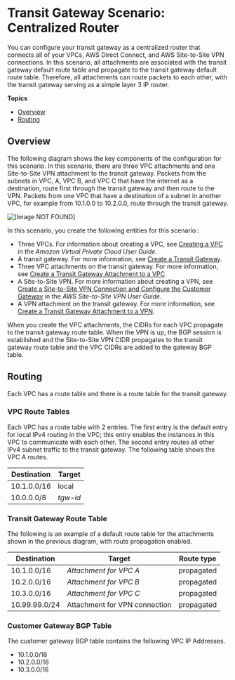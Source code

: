 # Transit Gateway Scenario: Centralized Router<a name="transit-gateway-centralized-router"></a>

You can configure your transit gateway as a centralized router that connects all of your VPCs, AWS Direct Connect, and AWS Site\-to\-Site VPN connections\. In this scenario, all attachments are associated with the transit gateway default route table and propagate to the transit gateway default route table\. Therefore, all attachments can route packets to each other, with the transit gateway serving as a simple layer 3 IP router\.

**Topics**
+ [Overview](#transit-gateway-centralized-router-overview)
+ [Routing](#transit-gateway-centralized-router-routing)

## Overview<a name="transit-gateway-centralized-router-overview"></a>

The following diagram shows the key components of the configuration for this scenario\. In this scenario, there are three VPC attachments and one Site\-to\-Site VPN attachment to the transit gateway\. Packets from the subnets in VPC, A, VPC B, and VPC C that have the internet as a destination, route first through the transit gateway and then route to the VPN\. Packets from one VPC that have a destination of a subnet in another VPC, for example from 10\.1\.0\.0 to 10\.2\.0\.0, route through the transit gateway\.

![\[Image NOT FOUND\]](http://docs.aws.amazon.com/vpc/latest/tgw/images/transit-gateway-centralized.png)

In this scenario, you create the following entities for this scenario::
+ Three VPCs\. For information about creating a VPC, see [Creating a VPC](https://docs.aws.amazon.com/vpc/latest/userguide//working-with-vpcs.html#Create-VPC) in the *Amazon Virtual Private Cloud User Guide*\.
+ A transit gateway\. For more information, see [Create a Transit Gateway](tgw-transit-gateways.md#create-tgw)\.
+ Three VPC attachments on the transit gateway\. For more information, see [Create a Transit Gateway Attachment to a VPC](tgw-vpc-attachments.md#create-vpc-attachment)\.
+ A Site\-to\-Site VPN\. For more information about creating a VPN, see [Create a Site\-to\-Site VPN Connection and Configure the Customer Gateway](https://docs.aws.amazon.com/vpn/latest/s2svpn//SetUpVPNConnections.html#vpn-create-vpn-connection) in the *AWS Site\-to\-Site VPN User Guide*\.
+ A VPN attachment on the transit gateway\. For more information, see [Create a Transit Gateway Attachment to a VPN](tgw-vpn-attachments.md#create-vpn-attachment)\.

When you create the VPC attachments, the CIDRs for each VPC propagate to the transit gateway route table\. When the VPN is up, the BGP session is established and the Site\-to\-Site VPN CIDR propagates to the transit gateway route table and the VPC CIDRs are added to the gateway BGP table\.

## Routing<a name="transit-gateway-centralized-router-routing"></a>

Each VPC has a route table and there is a route table for the transit gateway\.

### VPC Route Tables<a name="transit-gateway-centralized-router-vpc-route-tables"></a>

Each VPC has a route table with 2 entries\. The first entry is the default entry for local IPv4 routing in the VPC; this entry enables the instances in this VPC to communicate with each other\. The second entry routes all other IPv4 subnet traffic to the transit gateway\. The following table shows the VPC A routes\.


| Destination | Target | 
| --- | --- | 
|  10\.1\.0\.0/16  |  local  | 
|  10\.0\.0\.0/8  |  *tgw\-id*  | 

### Transit Gateway Route Table<a name="transit-gateway-centralized-router-tgw-route-table"></a>

The following is an example of a default route table for the attachments shown in the previous diagram, with route propagation enabled\.


| Destination | Target | Route type | 
| --- | --- | --- | 
|  10\.1\.0\.0/16  |  *Attachment for VPC A*  |  propagated  | 
|  10\.2\.0\.0/16  |  *Attachment for VPC B*  |  propagated  | 
|  10\.3\.0\.0/16  |  *Attachment for VPC C*  |  propagated  | 
|  10\.99\.99\.0/24  | Attachment for VPN connection  |  propagated  | 

### Customer Gateway BGP Table<a name="transit-gateway-centralized-router-vpn-route-table"></a>

The customer gateway BGP table contains the following VPC IP Addresses\.
+ 10\.1\.0\.0/16
+ 10\.2\.0\.0/16
+ 10\.3\.0\.0/16